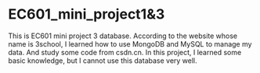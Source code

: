 # EC601_mini_project1&3
This is EC601 mini project 3 database. According to the website whose name is 3school, I learned how to use MongoDB and MySQL to manage my data. And study some code from csdn.cn. In this project, I learned some basic knowledge, but I cannot use this database very well.
